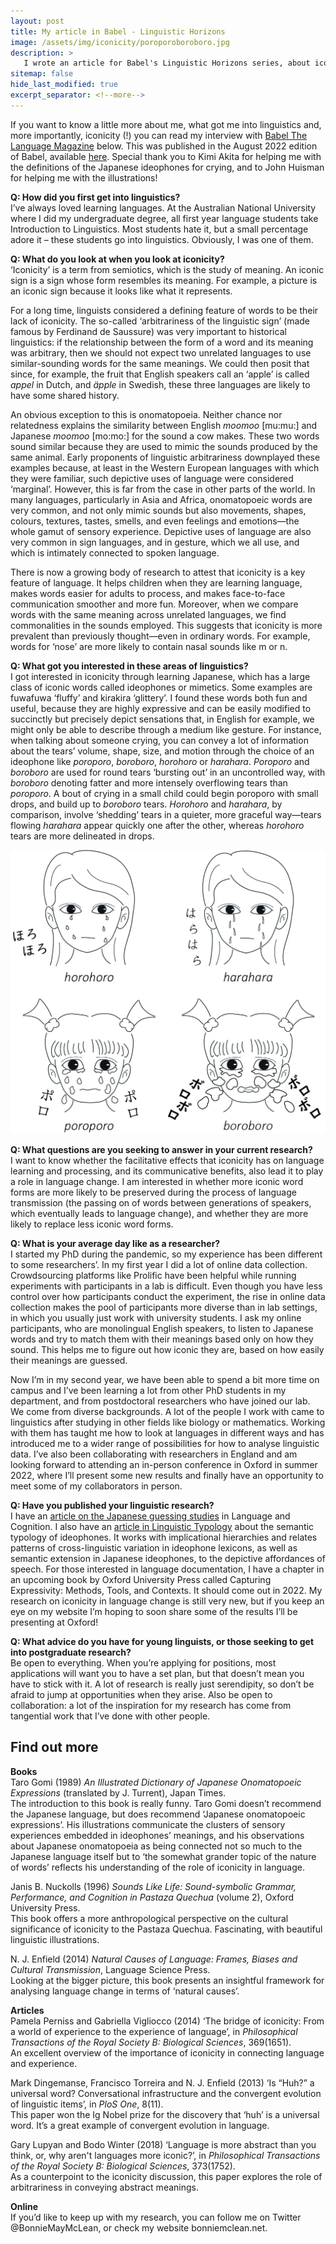 ```yaml
---
layout: post
title: My article in Babel - Linguistic Horizons
image: /assets/img/iconicity/poroporoboroboro.jpg
description: >
   I wrote an article for Babel's Linguistic Horizons series, about iconicity in language change. Check it out!
sitemap: false
hide_last_modified: true
excerpt_separator: <!--more-->
---
```


If you want to know a little more about me, what got me into linguistics and, more importantly, iconicity (!) you can read my interview with [Babel The Language Magazine](https://babelzine.co.uk/) below. This was published in the August 2022 edition of Babel, available [here](https://cloud.3dissue.com/18743/41457/106040/issue40/index.html?page=40). Special thank you to Kimi Akita for helping me with the definitions of the Japanese ideophones for crying, and to John Huisman for helping me with the illustrations!

<!--more-->


**Q: How did you first get into linguistics?**  
I’ve always loved learning languages. At the Australian National University where I did my undergraduate degree, all first year language students take Introduction to Linguistics. Most students hate it, but a small percentage adore it – these students go into linguistics. Obviously, I was one of them.

**Q: What do you look at when you look at iconicity?**  
‘Iconicity’ is a term from semiotics, which is the study of meaning. An iconic sign is a sign whose form resembles its meaning. For example, a picture is an iconic sign because it looks like what it represents.   

For a long time, linguists considered a defining feature of words to be their lack of iconicity. The so-called ‘arbitrariness of the linguistic sign’ (made famous by Ferdinand de Saussure) was very important to historical linguistics: if the relationship between the form of a word and its meaning was arbitrary, then we should not expect two unrelated languages to use similar-sounding words for the same meanings. We could then posit that since, for example, the fruit that English speakers call an ‘apple’ is called _appel_ in Dutch, and _äpple_ in Swedish, these three languages are likely to have some shared history.   

An obvious exception to this is onomatopoeia. Neither chance nor relatedness explains the similarity between English _moomoo_ [mu:mu:] and Japanese _moomoo_ [mo:mo:] for the sound a cow makes. These two words sound similar because they are used to mimic the sounds produced by the same animal. Early proponents of linguistic arbitrariness downplayed these examples because, at least in the Western European languages with which they were familiar, such depictive uses of language were considered ‘marginal’. However, this is far from the case in other parts of the world. In many languages, particularly in Asia and Africa, onomatopoeic words are very common, and not only mimic sounds but also movements, shapes, colours, textures, tastes, smells, and even feelings and emotions—the whole gamut of sensory experience. Depictive uses of language are also very common in sign languages, and in gesture, which we all use, and which is intimately connected to spoken language.    

There is now a growing body of research to attest that iconicity is a key feature of language. It helps children when they are learning language, makes words easier for adults to process, and makes face-to-face communication smoother and more fun. Moreover, when we compare words with the same meaning across unrelated languages, we find commonalities in the sounds employed. This suggests that iconicity is more prevalent than previously thought—even in ordinary words. For example, words for ‘nose’ are more likely to contain nasal sounds like m or n.    

**Q: What got you interested in these areas of linguistics?**  
I got interested in iconicity through learning Japanese, which has a large class of iconic words called ideophones or mimetics. Some examples are fuwafuwa ‘fluffy’ and kirakira ‘glittery’. I found these words both fun and useful, because they are highly expressive and can be easily modified to succinctly but precisely depict sensations that, in English for example, we might only be able to describe through a medium like gesture. For instance, when talking about someone crying, you can convey a lot of information about the tears’ volume, shape, size, and motion through the choice of an ideophone like _poroporo_, _boroboro_, _horohoro_ or _harahara_. _Poroporo_ and _boroboro_ are used for round tears ‘bursting out’ in an uncontrolled way, with _boroboro_ denoting fatter and more intensely overflowing tears than _poroporo_. A bout of crying in a small child could begin poroporo with small drops, and build up to _boroboro_ tears. _Horohoro_ and _harahara_, by comparison, involve ‘shedding’ tears in a quieter, more graceful way—tears flowing _harahara_ appear quickly one after the other, whereas _horohoro_ tears are more delineated in drops.  

![](/assets/img/iconicity/poroporoboroboro.jpg)

**Q: What questions are you seeking to answer in your current research?**  
I want to know whether the facilitative effects that iconicity has on language learning and processing, and its communicative benefits, also lead it to play a role in language change. I am interested in whether more iconic word forms are more likely to be preserved during the process of language transmission (the passing on of words between generations of speakers, which eventually leads to language change), and whether they are more likely to replace less iconic word forms.

**Q: What is your average day like as a researcher?**  
I started my PhD during the pandemic, so my experience has been different to some researchers’. In my first year I did a lot of online data collection. Crowdsourcing platforms like Prolific have been helpful while running experiments with participants in a lab is difficult. Even though you have less control over how participants conduct the experiment, the rise in online data collection makes the pool of participants more diverse than in lab settings, in which you usually just work with university students. 
I ask my online participants, who are monolingual English speakers, to listen to Japanese words and try to match them with their meanings based only on how they sound. This helps me to figure out how iconic they are, based on how easily their meanings are guessed.   

Now I’m in my second year, we have been able to spend a bit more time on campus and I’ve been learning a lot from other PhD students in my department, and from postdoctoral researchers who have joined our lab. We come from diverse backgrounds. A lot of the people I work with came to linguistics after studying in other fields like biology or mathematics. Working with them has taught me how to look at languages in different ways and has introduced me to a wider range of possibilities for how to analyse linguistic data. I’ve also been collaborating with researchers in England and am looking forward to attending an in-person conference in Oxford in summer 2022, where I’ll present some new results and finally have an opportunity to meet some of my collaborators in person.   

**Q: Have you published your linguistic research?**   
I have an [article on the Japanese guessing studies](https://doi.org/10.1017/langcog.2023.9) in Language and Cognition. I also have an [article in Linguistic Typology](https://doi.org/10.1515/lingty-2020-2063) about the semantic typology of ideophones. It works with implicational hierarchies and relates patterns of cross-linguistic variation in ideophone lexicons, as well as semantic extension in Japanese ideophones, to the depictive affordances of speech. For those interested in language documentation, I have a chapter in an upcoming book by Oxford University Press called Capturing Expressivity: Methods, Tools, and Contexts. It should come out in 2022. My research on iconicity in language change is still very new, but if you keep an eye on my website I’m hoping to soon share some of the results I’ll be presenting at Oxford!

**Q: What advice do you have for young linguists, or those seeking to get into postgraduate research?**   
Be open to everything. When you’re applying for positions, most applications will want you to have a set plan, but that doesn’t mean you have to stick with it. A lot of research is really just serendipity, so don’t be afraid to jump at opportunities when they arise. Also be open to collaboration: a lot of the inspiration for my research has come from tangential work that I’ve done with other people. 

## Find out more

**Books**     
Taro Gomi (1989) _An Illustrated Dictionary of Japanese Onomatopoeic Expressions_ (translated by J. Turrent), Japan Times.    
The introduction to this book is really funny. Taro Gomi doesn’t recommend the Japanese language, but does recommend ‘Japanese onomatopoeic expressions’. His illustrations communicate the clusters of sensory experiences embedded in ideophones’ meanings, and his observations about Japanese onomatopoeia as being connected not so much to the Japanese language itself but to ‘the somewhat grander topic of the nature of words’ reflects his understanding of the role of iconicity in language. 

Janis B. Nuckolls (1996) _Sounds Like Life: Sound-symbolic Grammar, Performance, and Cognition in Pastaza Quechua_ (volume 2), Oxford University Press.    
This book offers a more anthropological perspective on the cultural significance of iconicity to the Pastaza Quechua. Fascinating, with beautiful linguistic illustrations.  

N. J. Enfield (2014) _Natural Causes of Language: Frames, Biases and Cultural Transmission_, Language Science Press.     
Looking at the bigger picture, this book presents an insightful framework for analysing language change in terms of ‘natural causes’. 

**Articles**    
Pamela Perniss and Gabriella Vigliocco (2014) ‘The bridge of iconicity: From a world of experience to the experience of language’, in _Philosophical Transactions of the Royal Society B: Biological Sciences_, 369(1651).    
An excellent overview of the importance of iconicity in connecting language and experience. 


Mark Dingemanse, Francisco Torreira and N. J. Enfield (2013) ‘Is “Huh?” a universal word? Conversational infrastructure and the convergent evolution of linguistic items’, in _PloS One_, 8(11).    
This paper won the Ig Nobel prize for the discovery that ‘huh’ is a universal word. It’s a great example of convergent evolution in language.    


Gary Lupyan and Bodo Winter (2018) ‘Language is more abstract than you think, or, why aren't languages more iconic?’, in _Philosophical Transactions of the Royal Society B: Biological Sciences_, 373(1752).    
As a counterpoint to the iconicity discussion, this paper explores the role of arbitrariness in conveying abstract meanings. 

**Online**   
If you’d like to keep up with my research, you can follow me on Twitter @BonnieMayMcLean, or check my website bonniemclean.net. 
